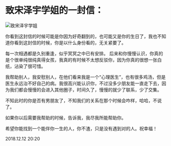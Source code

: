 
# 致宋泽宇学姐的一封信：

![致宋泽宇学姐](http://wx2.sinaimg.cn/large/006eOqV9ly1fy4ebgtljej30sg0sgamc.jpg)

你看到这封信的时候可能是你因为好奇翻到的，也可能又是你的生日了，我也不知道你看到这封信的时候，你是以什么身份看的，无关紧要了。

每一次相遇都是久别重逢，似乎冥冥之中已有安排。
后来和你慢慢认识，你真的是个很单纯很纯真得女孩，我真的有时候不太想反驳你，因为你真的很想一张白纸，沾染了很可惜。

我帮助别人，我安慰别人，在他们看来我是一个“心理医生”，也有很多鸡汤，但是医生永远治不好自己的病。我很高兴能认识你，不过没多少朋友能一直走下去，因为我们都会慢慢的会进入其他圈子，时间久了，慢慢的就少了联系，少了交集。

不知此时的你是否有男朋友了，不知我们的关系在那个时候会咋样，哈哈，不说了。

如果你以后需要我帮助的时候，告诉我，我尽我所能帮助你。

希望你能找到一个能伴你一生的人，你不渣，只是没有遇到对的人。祝幸福！


2018.12.12  20:20

